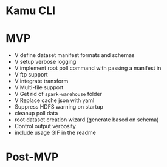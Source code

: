 # Kamu CLI

# MVP
- V define dataset manifest formats and schemas
- V setup verbose logging
- V implement root poll command with passing a manifest in
- V ftp support
- V integrate transform
- V Multi-file support
- V Get rid of `spark-warehouse` folder
- V Replace cache json with yaml
- Suppress HDFS warning on startup
- cleanup poll data
- root dataset creation wizard (generate based on schema)
- Control output verbosity
- include usage GIF in the readme

# Post-MVP
